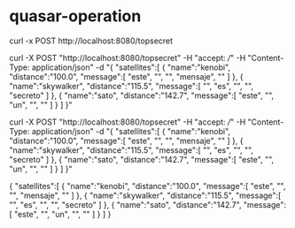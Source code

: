 # quasar-operation

curl -x POST http://localhost:8080/topsecret

curl -X POST "http://localhost:8080/topsecret" -H "accept: */*" -H "Content-Type: application/json" -d "{ "satellites":[ { "name":"kenobi", "distance":"100.0", "message":[ "este", "", "", "mensaje", "" ] }, { "name":"skywalker", "distance":"115.5", "message":[ "", "es", "", "", "secreto" ] }, { "name":"sato", "distance":"142.7", "message":[ "este", "", "un", "", "" ] } ] }"


curl -X POST "http://localhost:8080/topsecret" -H "accept: */*" -H "Content-Type: application/json" -d "{ "satellites":[ { "name":"kenobi", "distance":"100.0", "message":[ "este", "", "", "mensaje", "" ] }, { "name":"skywalker", "distance":"115.5", "message":[ "", "es", "", "", "secreto" ] }, { "name":"sato", "distance":"142.7", "message":[ "este", "", "un", "", "" ] } ] }"

{ "satellites":[ { "name":"kenobi", "distance":"100.0", "message":[ "este", "", "", "mensaje", "" ] }, { "name":"skywalker", "distance":"115.5", "message":[ "", "es", "", "", "secreto" ] }, { "name":"sato", "distance":"142.7", "message":[ "este", "", "un", "", "" ] } ] }
